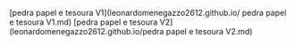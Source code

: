 [pedra papel e tesoura V1](leonardomenegazzo2612.github.io/ pedra papel e tesoura V1.md)
[pedra papel e tesoura V2](leonardomenegazzo2612.github.io/pedra papel e tesoura V2.md)
